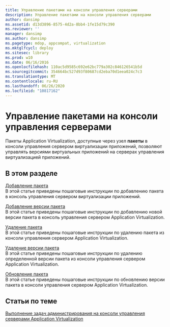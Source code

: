 ```yaml
---
title: Управление пакетами на консоли управления серверами
description: Управление пакетами на консоли управления серверами
author: dansimp
ms.assetid: d13d3896-8575-4d2a-8bb4-1fe15d79c390
ms.reviewer: ''
manager: dansimp
ms.author: dansimp
ms.pagetype: mdop, appcompat, virtualization
ms.mktglfcycl: deploy
ms.sitesec: library
ms.prod: w10
ms.date: 06/16/2016
ms.openlocfilehash: 110ac5d9585c692e62bc779a302c846126541b5d
ms.sourcegitcommit: 354664bc527d93f80687cd2eba70d1eea024c7c3
ms.translationtype: MT
ms.contentlocale: ru-RU
ms.lasthandoff: 06/26/2020
ms.locfileid: "10817162"
---
```

# Управление пакетами на консоли управления серверами


Пакеты Application Virtualization, доступные через узел **пакеты** в консоли управления сервером виртуализации приложений, позволяют управлять версиями виртуальных приложений на серверах управления виртуализацией приложений.

## В этом разделе


<a href="" id="how-to-add-a-package"></a>[Добавление пакета](how-to-add-a-package.md)  
В этой статье приведены пошаговые инструкции по добавлению пакета в консоль управления сервером виртуализации приложений.

<a href="" id="how-to-add-a-package-version"></a>[Добавление версии пакета](how-to-add-a-package-version.md)  
В этой статье приведены пошаговые инструкции по добавлению новой версии пакета в консоль управления сервером Application Virtualization.

<a href="" id="how-to-delete-a-package"></a>[Удаление пакета](how-to-delete-a-packageserver.md)  
В этой статье приведены пошаговые инструкции по удалению пакета из консоли управления сервером Application Virtualization.

<a href="" id="how-to-delete-a-package-version"></a>[Удаление версии пакета](how-to-delete-a-package-version.md)  
В этой статье приведены пошаговые инструкции по удалению определенной версии пакета из консоли управления сервером Application Virtualization.

<a href="" id="how-to-upgrade-a-package"></a>[Обновление пакета](how-to-upgrade-a-package.md)  
В этой статье приведены пошаговые инструкции по обновлению версии пакета в консоли управления сервером Application Virtualization.

## Статьи по теме


[Выполнение задач администрирования на консоли управления серверами Application Virtualization](how-to-perform-administrative-tasks-in-the-application-virtualization-server-management-console.md)

 

 





